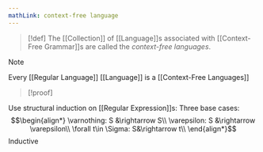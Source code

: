 ```yaml
---
mathLink: context-free language
---
```

>[!def]
>The [[Collection]] of [[Language]]s associated with [[Context-Free Grammar]]s are called the *context-free languages*.

>[!note]
>Every [[Regular Language]] [[Language]] is a [[Context-Free Languages]]

>[!proof]

Use structural induction on [[Regular Expression]]s: Three base cases: $$\begin{align*}
\varnothing: S &\rightarrow S\\
\varepsilon: S &\rightarrow \varepsilon\\
\forall t\in \Sigma: S&\rightarrow t\\
\end{align*}$$
Inductive 